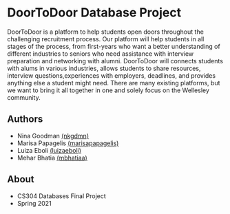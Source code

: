 # DoorToDoor Database Project
DoorToDoor is a platform to help students open doors throughout the challenging recruitment process. Our platform will help students in all stages of the process, from first-years who want a better understanding of different industries to seniors who need assistance with interview preparation and networking with alumni. DoorToDoor will connects students with alums in various industries, allows students to share resources, interview questions,experiences with employers, deadlines, and provides anything else a student might need. There are many existing platforms, but we want to bring it all together in one and solely focus on the Wellesley community. 

## Authors
* Nina Goodman [(nkgdmn)](https://github.com/nkgdmn)
* Marisa Papagelis [(marisapapagelis)](https://github.com/marisapapagelis)
* Luiza Eboli [(luizaeboli)](https://github.com/luizaeboli)
* Mehar Bhatia [(mbhatiaa)](https://github.com/mbhatiaa)

## About
* CS304 Databases Final Project
* Spring 2021
